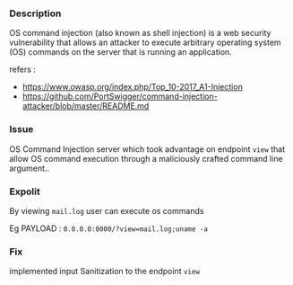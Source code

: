 ### Description

OS command injection (also known as shell injection) is a web security vulnerability that allows an attacker to execute arbitrary operating system (OS) commands on the server that is running an application.



refers :
-  https://www.owasp.org/index.php/Top_10-2017_A1-Injection
-  https://github.com/PortSwigger/command-injection-attacker/blob/master/README.md

### Issue 

OS Command Injection server which took advantage on endpoint `view` that allow OS command execution through a maliciously crafted command line argument..

### Expolit

By viewing `mail.log` user can execute os commands 

Eg PAYLOAD : `0.0.0.0:8000/?view=mail.log;uname -a`

### Fix

implemented input Sanitization to the endpoint `view`
